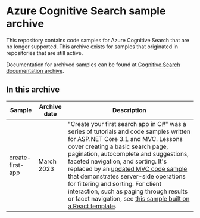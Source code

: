 # Azure Cognitive Search sample archive

This repository contains code samples for Azure Cognitive Search that are no longer supported. This archive exists for samples that originated in repositories that are still active.

Documentation for archived samples can be found at [Cognitive Search documentation archive](https://learn.microsoft.com/previous-versions/azure/search/).

## In this archive

| Sample | Archive date | Description |
|--------|--------------|-------------|
| create-first-app | March 2023 | "Create your first search app in C#" was a series of tutorials and code samples written for ASP.NET Core 3.1 and MVC. Lessons cover creating a basic search page, pagination, autocomplete and suggestions, faceted navigation, and sorting. It's replaced by an [updated MVC code sample](https://github.com/Azure-Samples/azure-search-dotnet-samples/tree/main/create-mvc-app) that demonstrates server-side operations for filtering and sorting. For client interaction, such as paging through results or facet navigation, see [this sample built on a React template](https://github.com/azure-samples/azure-search-dotnet-samples/tree/main/search-website-functions-v4).